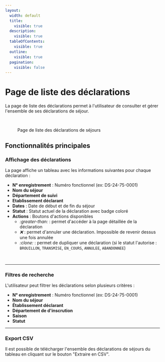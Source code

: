 ```yaml
---
layout:
  width: default
  title:
    visible: true
  description:
    visible: true
  tableOfContents:
    visible: true
  outline:
    visible: true
  pagination:
    visible: false
---
```


# Page de liste des déclarations

La page de liste des déclarations permet à l'utilisateur de consulter et gérer l'ensemble de ses déclarations de séjour.

<figure><img src="../../.gitbook/assets/Capture d’écran 2025-07-06 à 14.39.30.png" alt=""><figcaption><p>Page de liste des déclarations de séjours</p></figcaption></figure>

## Fonctionnalités principales

### Affichage des déclarations

La page affiche un tableau avec les informations suivantes pour chaque déclaration :

* **N° enregistrement** : Numéro fonctionnel (ex: DS-24-75-0001)
* **Nom du séjour**
* **Département de suivi**
* **Etablissement déclarant**
* **Dates** : Date de début et de fin du séjour
* **Statut** : Statut actuel de la déclaration avec badge coloré
* **Actions** : Boutons d'actions disponibles
  * <i class="fa-greater-than">:greater-than:</i>  : permet d'accéder à la page détaillée de la déclaration
  * <i class="fa-x">:x:</i> : permet d'annuler une déclaration. Impossible de revenir dessus une fois annulée
  * <i class="fa-clone">:clone:</i> : permet de dupliquer une déclaration (si le statut l'autorise : `BROUILLON`, `TRANSMISE`, `EN_COURS`, `ANNULEE`, `ABANDONNEE`)

<div align="left"><figure><img src="../../.gitbook/assets/Capture d’écran 2025-07-06 à 14.43.02.png" alt="" width="166"><figcaption></figcaption></figure></div>

***

### Filtres de recherche

L'utilisateur peut filtrer les déclarations selon plusieurs critères :

* **N° enregistrement** : Numéro fonctionnel (ex: DS-24-75-0001)
* **Nom du séjour**
* **Établissement déclarant**
* **Département de d'inscrution**
* **Saison**
* **Statut**

***

### **Export CSV**

Il est possible de télécharger l'ensemble des déclarations de séjours du tableau en cliquant sur le bouton "Extraire en CSV".&#x20;
